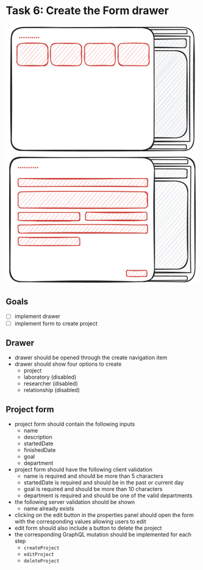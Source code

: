 # Task 6: Create the Form drawer

![sketch of the form drawer](/assets/task6a.png)
![sketch of the research project create form](/assets/task6b.png)

## Goals

- [ ] implement drawer
- [ ] implement form to create project

## Drawer

- drawer should be opened through the create navigation item
- drawer should show four options to create
  - project
  - laboratory (disabled)
  - researcher (disabled)
  - relationship (disabled)

## Project form

- project form should contain the following inputs
  - name
  - description
  - startedDate
  - finishedDate
  - goal
  - department
- project form should have the following client validation
  - name is required and should be more than 5 characters
  - startedDate is required and should be in the past or current day
  - goal is required and should be more than 10 characters
  - department is required and should be one of the valid departments
- the following server validation should be shown
  - name already exists
- clicking on the edit button in the properties panel should open the form with the corresponding values allowing users to edit
- edit form should also include a button to delete the project
- the corresponding GraphQL mutation should be implemented for each step
  - `createProject`
  - `editProject`
  - `deleteProject`
